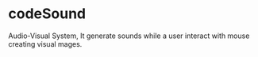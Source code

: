 # codeSound
Audio-Visual System, It generate sounds while a user interact with mouse creating visual mages.
